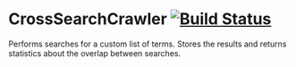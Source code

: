 # CrossSearchCrawler [![Build Status](https://travis-ci.org/rywils21/CrossSearchCrawler.svg?branch=master)](https://travis-ci.org/rywils21/CrossSearchCrawler)
Performs searches for a custom list of terms. Stores the results and returns statistics about the overlap between searches.
